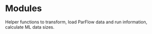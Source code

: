 # Modules

Helper functions to transform, load ParFlow data and run information, calculate ML data sizes.
